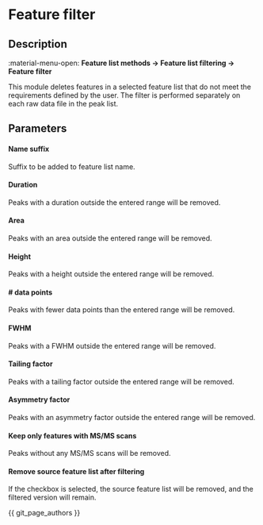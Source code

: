 # **Feature filter**

## **Description**

:material-menu-open: **Feature list methods → Feature list filtering → Feature filter**

This module deletes features in a selected feature list that do not meet the requirements defined by the user. The filter is performed separately on each raw data file in the peak list.

## **Parameters**

#### **Name suffix**

Suffix to be added to feature list name.

#### **Duration**

Peaks with a duration outside the entered range will be removed.

#### **Area**

Peaks with an area outside the entered range will be removed.

#### **Height**

Peaks with a height outside the entered range will be removed.

#### **\# data points**

Peaks with fewer data points than the entered range will be removed.

#### **FWHM**

Peaks with a FWHM outside the entered range will be removed.

#### **Tailing factor**

Peaks with a tailing factor outside the entered range will be removed.

[//]: # (TODO Explain tailing factor)

#### **Asymmetry factor**

Peaks with an asymmetry factor outside the entered range will be removed.

[//]: # (TODO EXplain asymmetry factor)

#### **Keep only features with MS/MS scans**

Peaks without any MS/MS scans will be removed.

#### **Remove source feature list after filtering**

If the checkbox is selected, the source feature list will be removed, and the filtered version will remain.

{{ git_page_authors }}
